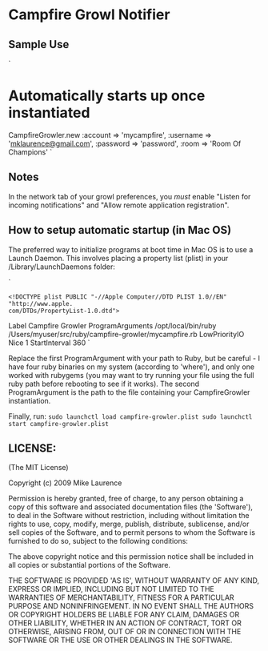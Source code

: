 # Campfire Growl Notifier

## Sample Use

`
# Automatically starts up once instantiated
CampfireGrowler.new :account => 'mycampfire', 
  :username => 'mklaurence@gmail.com', 
  :password => 'password', 
  :room => 'Room Of Champions'
`

## Notes

In the network tab of your growl preferences, you *must* enable "Listen for incoming notifications" and "Allow remote application registration".

## How to setup automatic startup (in Mac OS)

The preferred way to initialize programs at boot time in Mac OS is to use a Launch Daemon. This involves placing a property list (plist) in your /Library/LaunchDaemons folder:

`
<?xml version="1.0" encoding="UTF-8"?>
	<!DOCTYPE plist PUBLIC "-//Apple Computer//DTD PLIST 1.0//EN"
	"http://www.apple.
	com/DTDs/PropertyList-1.0.dtd">
<plist version="1.0">
	<dict>  
		<key>Label</key>
		<string>Campfire Growler</string>
		<key>ProgramArguments</key>
		<array>
			<string>/opt/local/bin/ruby</string>
			<string>/Users/myuser/src/ruby/campfire-growler/mycampfire.rb</string>
		</array>
		<key>LowPriorityIO</key>
		<true />
		<key>Nice</key>
		<integer>1</integer>
		<key>StartInterval</key>
		<integer>360</integer>
	</dict>
</plist>
`

Replace the first ProgramArgument with your path to Ruby, but be careful - I have four ruby binaries on my system (according to 'where'), and only one worked with rubygems (you may want to try running your file using the full ruby path before rebooting to see if it works). The second ProgramArgument is the path to the file containing your CampfireGrowler instantiation.

Finally, run:
`
sudo launchctl load campfire-growler.plist
sudo launchctl start campfire-growler.plist
`




## LICENSE:

(The MIT License)

Copyright (c) 2009 Mike Laurence

Permission is hereby granted, free of charge, to any person obtaining
a copy of this software and associated documentation files (the
'Software'), to deal in the Software without restriction, including
without limitation the rights to use, copy, modify, merge, publish,
distribute, sublicense, and/or sell copies of the Software, and to
permit persons to whom the Software is furnished to do so, subject to
the following conditions:

The above copyright notice and this permission notice shall be
included in all copies or substantial portions of the Software.

THE SOFTWARE IS PROVIDED 'AS IS', WITHOUT WARRANTY OF ANY KIND,
EXPRESS OR IMPLIED, INCLUDING BUT NOT LIMITED TO THE WARRANTIES OF
MERCHANTABILITY, FITNESS FOR A PARTICULAR PURPOSE AND NONINFRINGEMENT.
IN NO EVENT SHALL THE AUTHORS OR COPYRIGHT HOLDERS BE LIABLE FOR ANY
CLAIM, DAMAGES OR OTHER LIABILITY, WHETHER IN AN ACTION OF CONTRACT,
TORT OR OTHERWISE, ARISING FROM, OUT OF OR IN CONNECTION WITH THE
SOFTWARE OR THE USE OR OTHER DEALINGS IN THE SOFTWARE.

